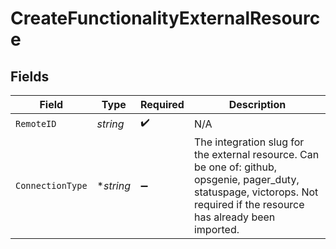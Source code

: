 # CreateFunctionalityExternalResource


## Fields

| Field                                                                                                                                                                       | Type                                                                                                                                                                        | Required                                                                                                                                                                    | Description                                                                                                                                                                 |
| --------------------------------------------------------------------------------------------------------------------------------------------------------------------------- | --------------------------------------------------------------------------------------------------------------------------------------------------------------------------- | --------------------------------------------------------------------------------------------------------------------------------------------------------------------------- | --------------------------------------------------------------------------------------------------------------------------------------------------------------------------- |
| `RemoteID`                                                                                                                                                                  | *string*                                                                                                                                                                    | :heavy_check_mark:                                                                                                                                                          | N/A                                                                                                                                                                         |
| `ConnectionType`                                                                                                                                                            | **string*                                                                                                                                                                   | :heavy_minus_sign:                                                                                                                                                          | The integration slug for the external resource. Can be one of: github, opsgenie, pager_duty, statuspage, victorops. Not required if the resource has already been imported. |